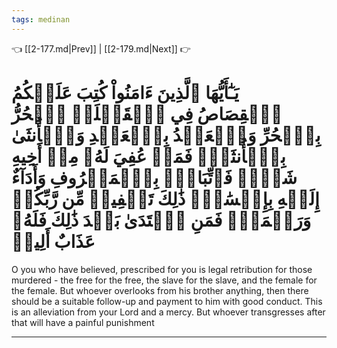 ```yaml
---
tags: medinan
---
```


👈 [[2-177.md|Prev]] | [[2-179.md|Next]] 👉

# يَـٰٓأَيُّهَا ٱلَّذِينَ ءَامَنُواْ كُتِبَ عَلَيۡكُمُ ٱلۡقِصَاصُ فِي ٱلۡقَتۡلَىۖ ٱلۡحُرُّ بِٱلۡحُرِّ وَٱلۡعَبۡدُ بِٱلۡعَبۡدِ وَٱلۡأُنثَىٰ بِٱلۡأُنثَىٰۚ فَمَنۡ عُفِيَ لَهُۥ مِنۡ أَخِيهِ شَيۡءٞ فَٱتِّبَاعُۢ بِٱلۡمَعۡرُوفِ وَأَدَآءٌ إِلَيۡهِ بِإِحۡسَٰنٖۗ ذَٰلِكَ تَخۡفِيفٞ مِّن رَّبِّكُمۡ وَرَحۡمَةٞۗ فَمَنِ ٱعۡتَدَىٰ بَعۡدَ ذَٰلِكَ فَلَهُۥ عَذَابٌ أَلِيمٞ

O you who have believed, prescribed for you is legal retribution for those murdered - the free for the free, the slave for the slave, and the female for the female. But whoever overlooks from his brother anything, then there should be a suitable follow-up and payment to him with good conduct. This is an alleviation from your Lord and a mercy. But whoever transgresses after that will have a painful punishment

---

